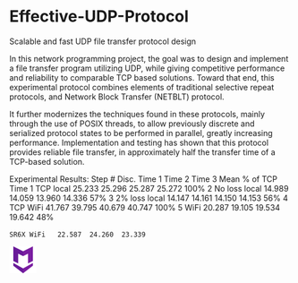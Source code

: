 # Effective-UDP-Protocol
Scalable and fast UDP file transfer protocol design

In this network programming project, the goal was to design and implement a file transfer program utilizing UDP, while giving competitive performance and reliability to comparable TCP based
solutions. Toward that end, this experimental protocol combines elements of traditional selective repeat protocols, and Network Block Transfer (NETBLT) protocol. 

It further modernizes the techniques found in these protocols, mainly through the use of POSIX threads, to allow previously discrete and serialized protocol states to be performed in parallel, greatly increasing performance.
Implementation and testing has shown that this protocol provides reliable file transfer, in approximately half the transfer time of a TCP-based solution.

Experimental Results:
Step #	Disc.	 Time 1	  Time 2	Time 3	Mean	% of TCP Time
1	TCP local	    25.233	25.296	25.287	25.272	100%
2	No loss local	14.989	14.059	13.960	14.336	57%
3	2% loss local	14.147	14.161	14.150	14.153	56%
4	TCP WiFi	    41.767	39.795	40.679	40.747	100%
5	WiFi	        20.287	19.105	19.534	19.642	48%
						
	SR6X WiFi	22.587	24.260	23.339		
  
![alt text][logo]

[logo]: https://github.com/adam-p/markdown-here/raw/master/src/common/images/icon48.png "Logo Title Text 2"
